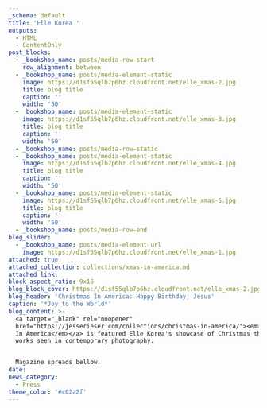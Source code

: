 ```yaml
---
_schema: default
title: 'Elle Korea '
outputs:
  - HTML
  - ContentOnly
post_blocks:
  - _bookshop_name: posts/media-row-start
    row_alignment: between
  - _bookshop_name: posts/media-element-static
    image: https://d1sf55qlb7p6hz.cloudfront.net/elle_xmas-2.jpg
    title: blog title
    caption: ''
    width: '50'
  - _bookshop_name: posts/media-element-static
    image: https://d1sf55qlb7p6hz.cloudfront.net/elle_xmas-3.jpg
    title: blog title
    caption: ''
    width: '50'
  - _bookshop_name: posts/media-row-static
  - _bookshop_name: posts/media-element-static
    image: https://d1sf55qlb7p6hz.cloudfront.net/elle_xmas-4.jpg
    title: blog title
    caption: ''
    width: '50'
  - _bookshop_name: posts/media-element-static
    image: https://d1sf55qlb7p6hz.cloudfront.net/elle_xmas-5.jpg
    title: blog title
    caption: ''
    width: '50'
  - _bookshop_name: posts/media-row-end
blog_slider:
  - _bookshop_name: posts/media-element-url
    image: https://d1sf55qlb7p6hz.cloudfront.net/elle_xmas-1.jpg
attached: true
attached_collection: collections/xmas-in-america.md
attached_link:
block_aspect_ratio: 9x16
blog_block_cover: https://d1sf55qlb7p6hz.cloudfront.net/elle_xmas-2.jpg
blog_header: 'Christmas In America: Happy Birthday, Jesus'
caption: '*Joy to the World*'
blog_content: >-
  <a target="_blank" rel="noopener"
  href="https://jesserieser.com/collections/christmas-in-america/"><em>Christmas
  In America</em></a> is featured Elle Korea's showcase of Christmas themed
  works seen in contemporary photography.


  Magazine spreads bellow.
date:
news_category:
  - Press
theme_color: '#c02a2f'
---
```

